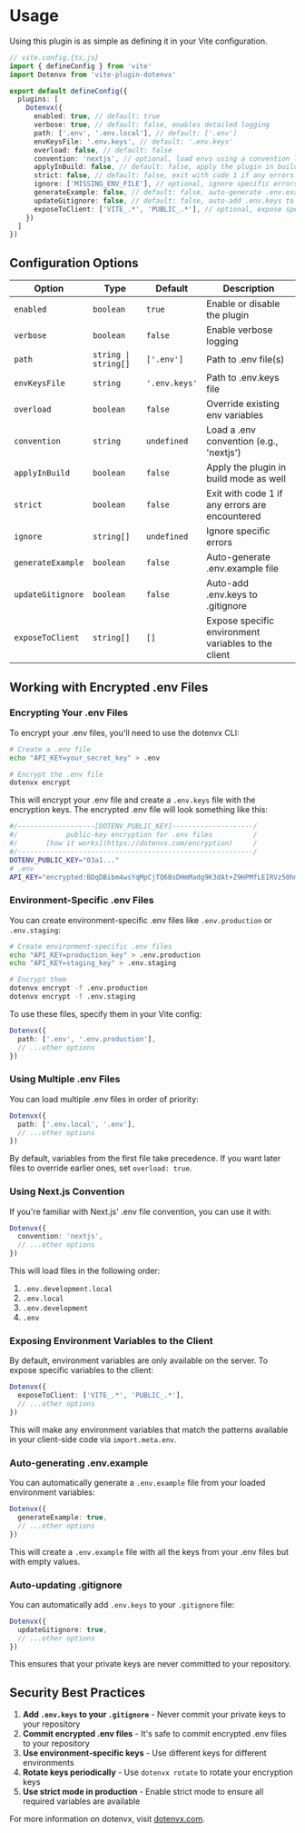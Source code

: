 # Usage

Using this plugin is as simple as defining it in your Vite configuration.

```ts
// vite.config.{ts,js}
import { defineConfig } from 'vite'
import Dotenvx from 'vite-plugin-dotenvx'

export default defineConfig({
  plugins: [
    Dotenvx({
      enabled: true, // default: true
      verbose: true, // default: false, enables detailed logging
      path: ['.env', '.env.local'], // default: ['.env']
      envKeysFile: '.env.keys', // default: '.env.keys'
      overload: false, // default: false
      convention: 'nextjs', // optional, load envs using a convention like Next.js
      applyInBuild: false, // default: false, apply the plugin in build mode as well
      strict: false, // default: false, exit with code 1 if any errors are encountered
      ignore: ['MISSING_ENV_FILE'], // optional, ignore specific errors
      generateExample: false, // default: false, auto-generate .env.example file
      updateGitignore: false, // default: false, auto-add .env.keys to .gitignore
      exposeToClient: ['VITE_.*', 'PUBLIC_.*'], // optional, expose specific environment variables to the client
    })
  ]
})
```

## Configuration Options

| Option | Type | Default | Description |
|--------|------|---------|-------------|
| `enabled` | `boolean` | `true` | Enable or disable the plugin |
| `verbose` | `boolean` | `false` | Enable verbose logging |
| `path` | `string \| string[]` | `['.env']` | Path to .env file(s) |
| `envKeysFile` | `string` | `'.env.keys'` | Path to .env.keys file |
| `overload` | `boolean` | `false` | Override existing env variables |
| `convention` | `string` | `undefined` | Load a .env convention (e.g., 'nextjs') |
| `applyInBuild` | `boolean` | `false` | Apply the plugin in build mode as well |
| `strict` | `boolean` | `false` | Exit with code 1 if any errors are encountered |
| `ignore` | `string[]` | `undefined` | Ignore specific errors |
| `generateExample` | `boolean` | `false` | Auto-generate .env.example file |
| `updateGitignore` | `boolean` | `false` | Auto-add .env.keys to .gitignore |
| `exposeToClient` | `string[]` | `[]` | Expose specific environment variables to the client |

## Working with Encrypted .env Files

### Encrypting Your .env Files

To encrypt your .env files, you'll need to use the dotenvx CLI:

```bash
# Create a .env file
echo "API_KEY=your_secret_key" > .env

# Encrypt the .env file
dotenvx encrypt
```

This will encrypt your .env file and create a `.env.keys` file with the encryption keys. The encrypted .env file will look something like this:

```bash
#/-------------------[DOTENV_PUBLIC_KEY]--------------------/
#/            public-key encryption for .env files          /
#/       [how it works](https://dotenvx.com/encryption)     /
#/----------------------------------------------------------/
DOTENV_PUBLIC_KEY="03a1..."
# .env
API_KEY="encrypted:BDqDBibm4wsYqMpCjTQ6BsDHmMadg9K3dAt+Z9HPMfLEIRVz50hmLXPXRuDBXaJi..."
```

### Environment-Specific .env Files

You can create environment-specific .env files like `.env.production` or `.env.staging`:

```bash
# Create environment-specific .env files
echo "API_KEY=production_key" > .env.production
echo "API_KEY=staging_key" > .env.staging

# Encrypt them
dotenvx encrypt -f .env.production
dotenvx encrypt -f .env.staging
```

To use these files, specify them in your Vite config:

```ts
Dotenvx({
  path: ['.env', '.env.production'],
  // ...other options
})
```

### Using Multiple .env Files

You can load multiple .env files in order of priority:

```ts
Dotenvx({
  path: ['.env.local', '.env'],
  // ...other options
})
```

By default, variables from the first file take precedence. If you want later files to override earlier ones, set `overload: true`.

### Using Next.js Convention

If you're familiar with Next.js' .env file convention, you can use it with:

```ts
Dotenvx({
  convention: 'nextjs',
  // ...other options
})
```

This will load files in the following order:

1. `.env.development.local`
2. `.env.local`
3. `.env.development`
4. `.env`

### Exposing Environment Variables to the Client

By default, environment variables are only available on the server. To expose specific variables to the client:

```ts
Dotenvx({
  exposeToClient: ['VITE_.*', 'PUBLIC_.*'],
  // ...other options
})
```

This will make any environment variables that match the patterns available in your client-side code via `import.meta.env`.

### Auto-generating .env.example

You can automatically generate a `.env.example` file from your loaded environment variables:

```ts
Dotenvx({
  generateExample: true,
  // ...other options
})
```

This will create a `.env.example` file with all the keys from your .env files but with empty values.

### Auto-updating .gitignore

You can automatically add `.env.keys` to your `.gitignore` file:

```ts
Dotenvx({
  updateGitignore: true,
  // ...other options
})
```

This ensures that your private keys are never committed to your repository.

## Security Best Practices

1. **Add `.env.keys` to your `.gitignore`** - Never commit your private keys to your repository
2. **Commit encrypted .env files** - It's safe to commit encrypted .env files to your repository
3. **Use environment-specific keys** - Use different keys for different environments
4. **Rotate keys periodically** - Use `dotenvx rotate` to rotate your encryption keys
5. **Use strict mode in production** - Enable strict mode to ensure all required variables are available

For more information on dotenvx, visit [dotenvx.com](https://dotenvx.com).

